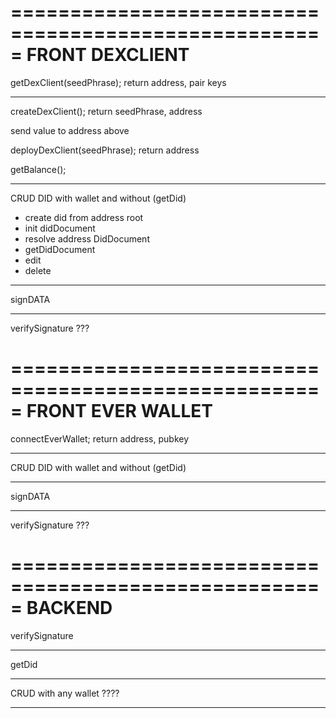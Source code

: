 
=====================================================
FRONT DEXCLIENT
=====================================================

getDexClient(seedPhrase);
return address, pair keys

----------------------------------------------------

createDexClient();
return seedPhrase, address

send value to address above

deployDexClient(seedPhrase); return address

getBalance();

----------------------------------------------------

CRUD DID with wallet and without (getDid)
 - create did from address root
 - init didDocument
 - resolve address DidDocument
 - getDidDocument
 - edit
 - delete

----------------------------------------------------

signDATA

----------------------------------------------------

verifySignature ???

=====================================================
FRONT EVER WALLET
=====================================================

connectEverWallet; return address, pubkey

--------------------------------------------------

CRUD DID with wallet and without (getDid)

----------------------------------------------------

signDATA

----------------------------------------------------

verifySignature ???

=====================================================
BACKEND
=====================================================

verifySignature

----------------------------------------------------

getDid

----------------------------------------------------

CRUD with any wallet ????

----------------------------------------------------